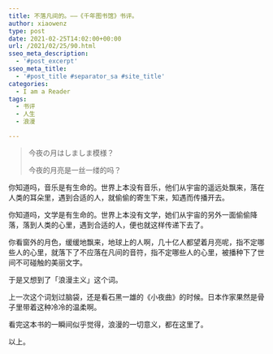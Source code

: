 ```yaml
---
title: 不落凡间的。——《千年图书馆》书评。
author: xiaowenz
type: post
date: 2021-02-25T14:02:00+00:00
url: /2021/02/25/90.html
sseo_meta_description:
  - '#post_excerpt'
sseo_meta_title:
  - '#post_title #separator_sa #site_title'
categories:
  - I am a Reader
tags:
  - 书评
  - 人生
  - 浪漫

---
```

<blockquote class="wp-block-quote">
  <p>
    今夜の月はしましま模様？
  </p>
  
  <p>
  </p>
  
  <p>
    今夜的月亮是一丝一缕的吗？
  </p>
</blockquote>

你知道吗，音乐是有生命的。世界上本没有音乐，他们从宇宙的遥远处飘来，落在人类的耳朵里，遇到合适的人，就偷偷的寄生下来，知遇而传播开去。

你知道吗，文学是有生命的。世界上本没有文学，她们从宇宙的另外一面偷偷降落，落到人类的心里，遇到合适的人，便也就这样传递下去了。

你看窗外的月色，缓缓地飘来，地球上的人啊，几十亿人都望着月亮呢，指不定哪些人的心里，就落下了不应落在凡间的音符，指不定哪些人的心里，被播种下了世间不可碰触的美丽文字。

于是又想到了「浪漫主义」这个词。

上一次这个词划过脑袋，还是看石黑一雄的《小夜曲》的时候。日本作家果然是骨子里带着这种冷冷的温柔啊。

看完这本书的一瞬间似乎觉得，浪漫的一切意义，都在这里了。

以上。